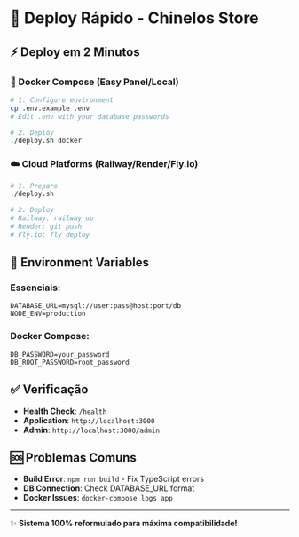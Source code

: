 # 🚀 Deploy Rápido - Chinelos Store

## ⚡ Deploy em 2 Minutos

### 🐳 Docker Compose (Easy Panel/Local)

```bash
# 1. Configure environment
cp .env.example .env
# Edit .env with your database passwords

# 2. Deploy
./deploy.sh docker
```

### ☁️ Cloud Platforms (Railway/Render/Fly.io)

```bash
# 1. Prepare
./deploy.sh

# 2. Deploy
# Railway: railway up
# Render: git push
# Fly.io: fly deploy
```

## 🔧 Environment Variables

### Essenciais:
```env
DATABASE_URL=mysql://user:pass@host:port/db
NODE_ENV=production
```

### Docker Compose:
```env
DB_PASSWORD=your_password
DB_ROOT_PASSWORD=root_password
```

## ✅ Verificação

- **Health Check**: `/health`
- **Application**: `http://localhost:3000`
- **Admin**: `http://localhost:3000/admin`

## 🆘 Problemas Comuns

- **Build Error**: `npm run build` - Fix TypeScript errors
- **DB Connection**: Check DATABASE_URL format
- **Docker Issues**: `docker-compose logs app`

---

✨ **Sistema 100% reformulado para máxima compatibilidade!**
